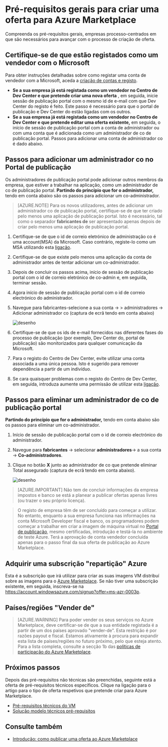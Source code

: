 <properties
   pageTitle="Pré-requisitos não técnicas para criar uma oferta para Azure Marketplace | Microsoft Azure"
   description="Compreenda os requisitos para criar e implementar uma oferta para Azure Marketplace para outras pessoas para comprar."
   services="marketplace-publishing"
   documentationCenter=""
   authors="HannibalSII"
   manager="hascipio"
   editor=""/>

<tags
  ms.service="marketplace"
  ms.devlang="na"
  ms.topic="article"
  ms.tgt_pltfrm="Azure"
  ms.workload="na"
  ms.date="08/18/2016"
  ms.author="hascipio"/>

# <a name="general-prerequisites-for-creating-an-offer-for-the-azure-marketplace"></a>Pré-requisitos gerais para criar uma oferta para Azure Marketplace
Compreenda os pré-requisitos gerais, empresas processo-centrados em que são necessários para avançar com o processo de criação de oferta.

## <a name="ensure-that-you-are-registered-as-a-seller-with-microsoft"></a>Certifique-se de que estão registados como um vendedor com o Microsoft
Para obter instruções detalhadas sobre como registar uma conta de vendedor com a Microsoft, aceda a [criação de contas e registo](marketplace-publishing-accounts-creation-registration.md).

- **Se a sua empresa já está registada como um vendedor no Centro de Dev Center e que pretende criar uma nova oferta** , em seguida, inicie sessão de publicação portal com o mesmo id de e-mail com que Dev Center do registo é feito. Este passo é necessário para que o portal de publicação e Dev Center do estão ligadas com os outros.
- **Se a sua empresa já está registada como um vendedor no Centro de Dev Center e que pretende editar uma oferta existente,** em seguida, o início de sessão de publicação portal com a conta de administrador ou com uma conta que é adicionada como um administrador de co de publicação portal. Passos para adicionar uma conta de administrador co é dado abaixo.

## <a name="steps-to-add-a-co-admin-in-the-publishing-portal"></a>Passos para adicionar um administrador co no Portal de publicação
Os administradores de publicação portal pode adicionar outros membros da empresa, que estiver a trabalhar na aplicação, como um administrador de co de publicação portal. **Partindo do princípio que for o administrador,** tendo em conta abaixo são os passos para adicionar um co-administrador.

>[AZURE.NOTE] Para os novos utilizadores, antes de adicionar um administrador co de publicação portal, certifique-se de que ter criado pelo menos uma aplicação de publicação portal. Isto é necessário, tal como o separador **fabricantes de** ser apresentado apenas depois de criar pelo menos uma aplicação de publicação portal.

1. Certifique-se de que o id de correio eletrónico de administração co é uma account(MSA) da Microsoft. Caso contrário, registe-lo como um MSA utilizando esta [ligação](https://signup.live.com/signup?uaid=0089f09ccae94043a0f07c2aaf928831&lic=1).
2. Certifique-se de que existe pelo menos uma aplicação da conta de administrador antes de tentar adicionar um co-administrador.
3. Depois de concluir os passos acima, início de sessão de publicação portal com o id de correio eletrónico de co-admin e, em seguida, terminar sessão.
4. Agora início de sessão de publicação portal com o id de correio electrónico do administrador.
5. Navegue para fabricantes-selecione a sua conta -> > administradores -> Adicionar administrador co (captura de ecrã tendo em conta abaixo)

    ![desenho](media/marketplace-publishing-pre-requisites/imgAddAdmin_05.png)

6. Certifique-se de que os ids de e-mail fornecidos nas diferentes fases do processo de publicação (por exemplo, Dev Center do, portal de publicação) são monitorizados para qualquer comunicação da Microsoft.
7. Para o registo do Centro de Dev Center, evite utilizar uma conta associada a uma única pessoa. Isto é sugerido para remover dependência a partir de um indivíduo.
8. Se cara quaisquer problemas com o registo do Centro de Dev Center, em seguida, introduza aumente uma permissão de utilizar esta [ligação](https://developer.microsoft.com/en-us/windows/support).

## <a name="steps-to-delete-a-co-admin-in-the-publishing-portal"></a>Passos para eliminar um administrador de co de publicação portal
**Partindo do princípio que for o administrador,** tendo em conta abaixo são os passos para eliminar um co-administrador.

1. Início de sessão de publicação portal com o id de correio electrónico do administrador.
2. Navegue para **fabricantes** -> selecionar **administradores**-> a sua conta -> **Co-administradores**.
3. Clique no botão **X** junto ao administrador de co que pretende eliminar Total assegurado (captura de ecrã tendo em conta abaixo).

    ![desenho](media/marketplace-publishing-pre-requisites/imgDeleteAdmin_03.png)

> [AZURE.IMPORTANT] Não tem de concluir informações da empresa impostos e banco se está a planear a publicar ofertas apenas livres (ou trazer o seu próprio licença).

> O registo de empresa têm de ser concluído para começar a utilizar. No entanto, enquanto a sua empresa funciona nas informações na conta Microsoft Developer fiscal e banco, os programadores podem começar a trabalhar em criar a imagem de máquina virtual no [Portal de publicação](https://publish.windowsazure.com), mesmo certificadas, introdução e testá-la no ambiente de teste Azure. Terá a aprovação de conta vendedor concluída apenas para o passo final da sua oferta de publicação ao Azure Marketplace.

## <a name="acquire-an-azure-pay-as-you-go-subscription"></a>Adquirir uma subscrição "repartição" Azure
Esta é a subscrição que irá utilizar para criar as suas imagens VM distribuí sobre as imagens para o [Azure Marketplace](https://azure.microsoft.com/marketplace/). Se não tiver uma subscrição existente, em seguida, inscreva-se na https://account.windowsazure.com/signup?offer=ms-azr-0003p.

## <a name="sell-from-countries"></a>Países/regiões "Vender de"
> [AZURE.WARNING]
Para poder vender os seus serviços no Azure Marketplace, deve certificar-se de que a sua entidade registada é a partir de um dos países aprovado "vender-de". Esta restrição é por razões payout e fiscal. Estamos ativamente à procura para expandir esta lista de países/regiões no futuro próximo, pelo que esteja atento. Para a lista completa, consulte a secção 1b das [políticas de participação do Azure Marketplace](http://go.microsoft.com/fwlink/?LinkID=526833).

## <a name="next-steps"></a>Próximos passos
Depois das pré-requisitos não técnicas são preenchidas, seguinte está a oferta de pré-requisitos técnicos específicos. Clique na ligação para o artigo para o tipo de oferta respetivos que pretende criar para Azure Marketplace.

- [Pré-requisitos técnicos do VM](marketplace-publishing-vm-image-creation-prerequisites.md)
- [Solução modelo técnicos pré-requisitos](marketplace-publishing-solution-template-creation-prerequisites.md)

## <a name="see-also"></a>Consulte também
- [Introdução: como publicar uma oferta ao Azure Marketplace](marketplace-publishing-getting-started.md)
